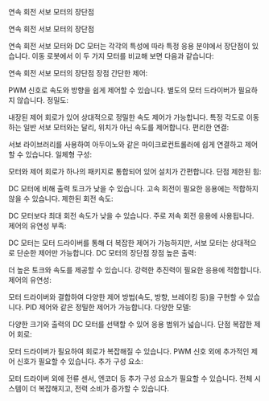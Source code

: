 연속 회전 서보 모터의 장단점

연속 회전 서보 모터의 장단점

연속 회전 서보 모터와 DC 모터는 각각의 특성에 따라 특정 응용 분야에서 장단점이 있습니다. 이동 로봇에서 이 두 가지 모터를 비교해 보면 다음과 같습니다:

연속 회전 서보 모터의 장단점
장점
간단한 제어:

PWM 신호로 속도와 방향을 쉽게 제어할 수 있습니다.
별도의 모터 드라이버가 필요하지 않습니다.
정밀도:

내장된 제어 회로가 있어 상대적으로 정밀한 속도 제어가 가능합니다.
특정 각도로 이동하는 일반 서보 모터와는 달리, 위치가 아닌 속도를 제어합니다.
편리한 연결:

서보 라이브러리를 사용하여 아두이노와 같은 마이크로컨트롤러에 쉽게 연결하고 제어할 수 있습니다.
일체형 구성:

모터와 제어 회로가 하나의 패키지로 통합되어 있어 설치가 간편합니다.
단점
제한된 힘:

DC 모터에 비해 출력 토크가 낮을 수 있습니다.
고속 회전이 필요한 응용에는 적합하지 않을 수 있습니다.
제한된 회전 속도:

DC 모터보다 최대 회전 속도가 낮을 수 있습니다.
주로 저속 회전 응용에 사용됩니다.
제어의 유연성 부족:

DC 모터는 모터 드라이버를 통해 더 복잡한 제어가 가능하지만, 서보 모터는 상대적으로 단순한 제어만 가능합니다.
DC 모터의 장단점
장점
높은 출력:

더 높은 토크와 속도를 제공할 수 있습니다.
강력한 추진력이 필요한 응용에 적합합니다.
제어의 유연성:

모터 드라이버와 결합하여 다양한 제어 방법(속도, 방향, 브레이킹 등)을 구현할 수 있습니다.
PID 제어와 같은 정밀한 제어가 가능합니다.
다양한 모델:

다양한 크기와 출력의 DC 모터를 선택할 수 있어 응용 범위가 넓습니다.
단점
복잡한 제어 회로:

모터 드라이버가 필요하여 회로가 복잡해질 수 있습니다.
PWM 신호 외에 추가적인 제어 신호가 필요할 수 있습니다.
추가 구성 요소:

모터 드라이버 외에 전류 센서, 엔코더 등 추가 구성 요소가 필요할 수 있습니다.
전체 시스템이 더 복잡해지고, 전력 소비가 증가할 수 있습니다.
